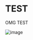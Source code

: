 # TEST
OMG TEST


![image](https://user-images.githubusercontent.com/54821554/213544804-996c6e12-9e61-4f35-b2af-6fdc0a861e11.png)
